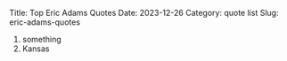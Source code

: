 Title: Top Eric Adams Quotes
Date: 2023-12-26
Category: quote list
Slug: eric-adams-quotes

1. something
1. Kansas
